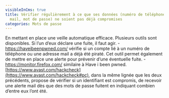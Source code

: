 ```yaml
---
visibleInCms: true
title: Vérifier régulièrement à ce que ses données (numéro de téléphone, adresse
  mail, mot de passe) ne soient pas déjà compromises
categories: Mots de passe
---
```

En mettant en place une veille automatique efficace. Plusieurs outils sont disponibles. Si l’un d’eux déclare une fuite, il faut agir. - <https://haveibeenpwned.com/> vérifie si un compte lié à un numéro de téléphone ou une adresse mail a déjà été piraté. Cet outil permet également de mettre en place une alerte pour prévenir d’une éventuelle fuite. - <https://monitor.firefox.com/> similaire à Have i been pwned. [https://www.avast.com/hackcheck](https://www.avast.com/hackcheck#pc), dans la même lignée que les deux précédents, propose de vérifier si un identifiant est compromis, de recevoir une alerte mail dès que des mots de passe fuitent en indiquant combien d’entre eux l’ont été.